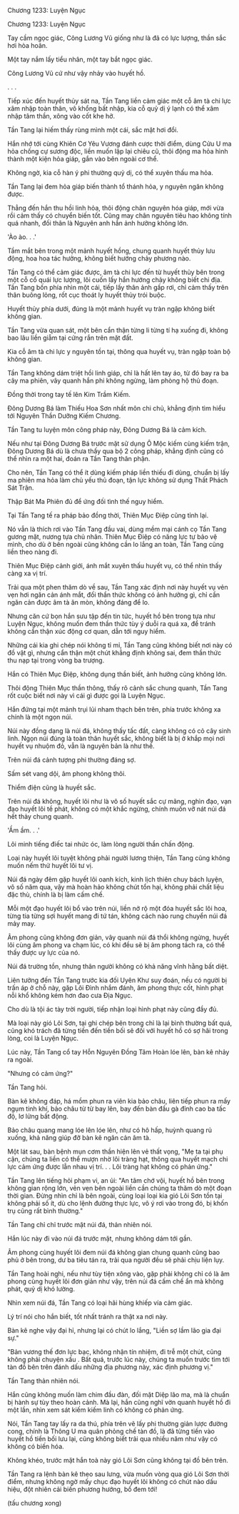 




Chương 1233: Luyện Ngục


Chương 1233: Luyện Ngục

Tay cầm ngọc giác, Công Lương Vũ giống như là đã có lực lượng, thần sắc hơi hòa hoãn.

Một tay nắm lấy tiểu nhân, một tay bắt ngọc giác.

Công Lương Vũ cứ như vậy nhảy vào huyết hồ.

. . .

Tiếp xúc đến huyết thủy sát na, Tần Tang liền cảm giác một cỗ âm tà chi lực xâm nhập toàn thân, vô khổng bất nhập, kia cỗ quỷ dị ý lạnh có thể xâm nhập tâm thần, xông vào cốt khe hở.

Tần Tang lại hiếm thấy rùng mình một cái, sắc mặt hơi đổi.

Hắn nhớ tới cùng Khiên Cơ Yêu Vương đánh cược thời điểm, dùng Cửu U ma hỏa chống cự sương độc, liền muốn lập lại chiêu cũ, thôi động ma hỏa hình thành một kiện hỏa giáp, gắn vào bên ngoài cơ thể.

Không ngờ, kia cỗ hàn ý phi thường quỷ dị, có thể xuyên thấu ma hỏa.

Tần Tang lại đem hỏa giáp biến thành tổ thánh hỏa, y nguyên ngăn không được.

Thẳng đến hắn thu hồi linh hỏa, thôi động chân nguyên hóa giáp, mới vừa rồi cảm thấy có chuyển biến tốt. Cũng may chân nguyên tiêu hao không tính quá nhanh, đối thân là Nguyên anh hắn ảnh hưởng không lớn.

'Ào ào. . .'

Tầm mắt bên trong một mảnh huyết hồng, chung quanh huyết thủy lưu động, hoa hoa tác hưởng, không biết hướng chảy phương nào.

Tần Tang có thể cảm giác được, âm tà chi lực đến từ huyết thủy bên trong một cỗ cổ quái lực lượng, lôi cuốn lấy hắn hướng chảy không biết chi địa. Tần Tang bốn phía nhìn một cái, tiếp lấy thân ảnh gấp rơi, chỉ cảm thấy trên thân buông lỏng, rốt cục thoát ly huyết thủy trói buộc.

Huyết thủy phía dưới, đúng là một mảnh huyết vụ tràn ngập không biết không gian.

Tần Tang vừa quan sát, một bên cẩn thận từng li từng tí hạ xuống đi, không bao lâu liền giẫm tại cứng rắn trên mặt đất.

Kia cỗ âm tà chi lực y nguyên tồn tại, thông qua huyết vụ, tràn ngập toàn bộ không gian.

Tần Tang không dám triệt hồi linh giáp, chỉ là hất lên tay áo, từ đó bay ra ba cây ma phiên, vây quanh hắn phi không ngừng, làm phòng hộ thủ đoạn.

Đồng thời trong tay tế lên Kim Trầm Kiếm.

Đông Dương Bá làm Thiếu Hoa Sơn nhất môn chi chủ, khẳng định tìm hiểu tới Nguyên Thần Dưỡng Kiếm Chương.

Tần Tang tu luyện môn công pháp này, Đông Dương Bá là cảm kích.

Nếu như tại Đông Dương Bá trước mặt sử dụng Ô Mộc kiếm cùng kiếm trận, Đông Dương Bá dù là chưa thấy qua bộ 2 công pháp, khẳng định cũng có thể nhìn ra một hai, đoán ra Tần Tang thân phận.

Cho nên, Tần Tang có thể ít dùng kiếm pháp liền thiếu đi dùng, chuẩn bị lấy ma phiên ma hỏa làm chủ yếu thủ đoạn, tận lực không sử dụng Thất Phách Sát Trận.

Thập Bát Ma Phiên đủ để ứng đối tình thế nguy hiểm.

Tại Tần Tang tế ra pháp bảo đồng thời, Thiên Mục Điệp cũng tỉnh lại.

Nó vẫn là thích rơi vào Tần Tang đầu vai, dùng mềm mại cánh cọ Tần Tang gương mặt, nương tựa chủ nhân. Thiên Mục Điệp có năng lực tự bảo vệ mình, cho dù ở bên ngoài cũng không cần lo lắng an toàn, Tần Tang cũng liền theo nàng đi.

Thiên Mục Điệp cảnh giới, ánh mắt xuyên thấu huyết vụ, có thể nhìn thấy càng xa vị trí.

Trải qua một phen thăm dò về sau, Tần Tang xác định nơi này huyết vụ vẻn vẹn hơi ngăn cản ánh mắt, đối thần thức không có ảnh hưởng gì, chỉ cần ngăn cản được âm tà ăn mòn, không đáng để lo.

Nhưng căn cứ bọn hắn sưu tập đến tin tức, huyết hồ bên trong tựa như Luyện Ngục, không muốn đem thần thức tùy ý duỗi ra quá xa, để tránh không cẩn thận xúc động cơ quan, dẫn tới nguy hiểm.

Những cái kia ghi chép nói không tỉ mỉ, Tần Tang cũng không biết nơi này có đồ vật gì, nhưng cẩn thận một chút khẳng định không sai, đem thần thức thu nạp tại trong vòng ba trượng.

Hắn có Thiên Mục Điệp, không dụng thần biết, ảnh hưởng cũng không lớn.

Thôi động Thiên Mục thần thông, thấy rõ cảnh sắc chung quanh, Tần Tang rốt cuộc biết nơi này vì cái gì được gọi là Luyện Ngục.

Hắn đứng tại một mảnh trụi lủi nham thạch bên trên, phía trước không xa chính là một ngọn núi.

Núi này đồng dạng là núi đá, không thấy tấc đất, càng không có cỏ cây sinh linh. Ngọn núi đúng là toàn thân huyết sắc, không biết là bị ở khắp mọi nơi huyết vụ nhuộm đỏ, vẫn là nguyên bản là như thế.

Trên núi đá cảnh tượng phi thường đáng sợ.

Sấm sét vang dội, âm phong không thôi.

Thiểm điện cũng là huyết sắc.

Trên núi đá không, huyết lôi như là vô số huyết sắc cự mãng, nghìn đạo, vạn đạo huyết lôi tề phát, không có một khắc ngừng, chính muốn vỡ nát núi đá hết thảy chung quanh.

'Ầm ầm. . .'

Lôi minh tiếng điếc tai nhức óc, làm lòng người thần chấn động.

Loại này huyết lôi tuyệt không phải người lương thiện, Tần Tang cũng không muốn nếm thử huyết lôi tư vị.

Núi đá ngày đêm gặp huyết lôi oanh kích, kinh lịch thiên chuy bách luyện, vô số năm qua, vậy mà hoàn hảo không chút tổn hại, không phải chất liệu đặc thù, chính là bị làm cấm chế.

Mỗi một đạo huyết lôi bổ vào trên núi, liền nở rộ một đóa huyết sắc lôi hoa, từng tia từng sợi huyết mang đi tứ tán, không cách nào rung chuyển núi đá mảy may.

Âm phong cũng không đơn giản, vây quanh núi đá thổi không ngừng, huyết lôi cùng âm phong va chạm lúc, có khi đều sẽ bị âm phong tách ra, có thể thấy được uy lực của nó.

Núi đá trường tồn, nhưng thân người không có khả năng vĩnh hằng bất diệt.

Liên tưởng đến Tần Tang trước kia đối Uyên Khư suy đoán, nếu có người bị trấn áp ở chỗ này, gặp Lôi Đình nhắm đánh, âm phong thực cốt, hình phạt nỗi khổ không kém hơn đao cưa Địa Ngục.

Cho dù là tội ác tày trời người, tiếp nhận loại hình phạt này cũng đầy đủ.

Mà loại này gió Lôi Sơn, tại ghi chép bên trong chỉ là lại bình thường bất quá, cũng khó trách đã từng tiến đến tiền bối sẽ đối với huyết hồ có sợ hãi trong lòng, coi là Luyện Ngục.

Lúc này, Tần Tang cổ tay Hỗn Nguyên Đồng Tâm Hoàn lóe lên, bàn kê nhảy ra ngoài.

"Nhưng có cảm ứng?"

Tần Tang hỏi.

Bàn kê không đáp, há mồm phun ra viên kia bảo châu, liên tiếp phun ra mấy ngụm tinh khí, bảo châu từ từ bay lên, bay đến bàn đầu gà đỉnh cao ba tấc độ, lơ lửng bất động.

Bảo châu quang mang lóe lên lóe lên, như có hô hấp, huỳnh quang rủ xuống, khả năng giúp đỡ bàn kê ngăn cản âm tà.

Một lát sau, bàn bệnh mụn cơm thần hiện lên vẻ thất vọng, "Mẹ ta tại phụ cận, chúng ta liền có thể mượn nhờ lôi tràng hạt, thông qua huyết mạch chi lực cảm ứng được lẫn nhau vị trí. . . Lôi tràng hạt không có phản ứng."

Tần Tang lên tiếng hỏi phạm vi, an ủi: "An tâm chớ vội, huyết hồ bên trong không gian rộng lớn, vẻn vẹn bên ngoài liền cần chúng ta thăm dò một đoạn thời gian. Đừng nhìn chỉ là bên ngoài, cùng loại loại kia gió Lôi Sơn tồn tại không phải số ít, dù cho lệnh đường thực lực, vô ý rơi vào trong đó, bị khốn trụ cũng rất bình thường."

Tần Tang chỉ chỉ trước mặt núi đá, thản nhiên nói.

Hắn lúc này đi vào núi đá trước mặt, nhưng không dám tới gần.

Âm phong cùng huyết lôi đem núi đá không gian chung quanh cũng bao phủ ở bên trong, dư ba tiêu tán ra, trải qua người đều sẽ phải chịu liện lụy.

Tần Tang hoài nghi, nếu như tùy tiện xông vào, gặp phải không chỉ có là âm phong cùng huyết lôi đơn giản như vậy, trên núi đá cấm chế ẩn mà không phát, quỷ dị khó lường.

Nhìn xem núi đá, Tần Tang có loại hãi hùng khiếp vía cảm giác.

Lý trí nói cho hắn biết, tốt nhất tránh ra thật xa nơi này.

Bàn kê nghe vậy đại hỉ, nhưng lại có chút lo lắng, "Liền sợ lầm lão gia đại sự."

"Bản vương thế đơn lực bạc, không nhận tín nhiệm, đi trễ một chút, cũng không phải chuyện xấu . Bất quá, trước lúc này, chúng ta muốn trước tìm tới tàn đồ bên trên đánh dấu những địa phương này, xác định phương vị."

Tần Tang thản nhiên nói.

Hắn cũng không muốn làm chim đầu đàn, đối mặt Diệp lão ma, mà là chuẩn bị hành sự tùy theo hoàn cảnh. Mà lại, hắn cũng nghĩ vờn quanh huyết hồ đi một lần, nhìn xem sát kiếm kiếm linh có không có phản ứng.

Nói, Tần Tang tay lấy ra da thú, phía trên vẽ lấy phi thường giản lược đường cong, chính là Thông U ma quân phỏng chế tàn đồ, là đã từng tiến vào huyết hồ tiền bối lưu lại, cũng không biết trải qua nhiều năm như vậy có không có biến hóa.

Không khéo, trước mặt hắn toà này gió Lôi Sơn cũng không tại đồ bên trên.

Tần Tang ra lệnh bàn kê theo sau lưng, vừa muốn vòng qua gió Lôi Sơn thời điểm, nhưng không ngờ mấy chục đạo huyết lôi không có chút nào dấu hiệu, đột nhiên cải biến phương hướng, bổ đem tới!

(tấu chương xong)




